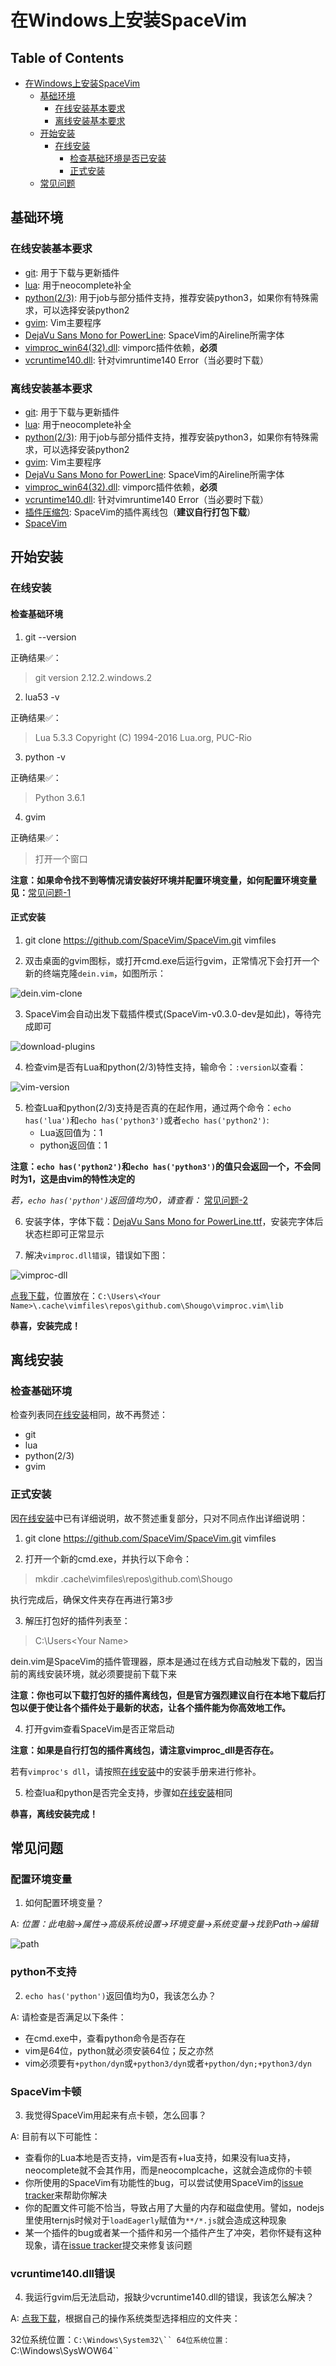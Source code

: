 # 在Windows上安装SpaceVim

## Table of Contents

   * [在Windows上安装SpaceVim](#在windows上安装spacevim)
      * [基础环境](#基础环境)
         * [在线安装基本要求](#在线安装基本要求)
         * [离线安装基本要求](#离线安装基本要求)
      * [开始安装](#开始安装)
         * [在线安装](#在线安装)
            * [检查基础环境是否已安装](#检查基础环境是否已安装)
            * [正式安装](#正式安装)
      * [常见问题](#常见问题)


## 基础环境

### 在线安装基本要求

* [git][]: 用于下载与更新插件
* [lua][]: 用于neocomplete补全
* [python(2/3)][]: 用于job与部分插件支持，推荐安装python3，如果你有特殊需求，可以选择安装python2
* [gvim][]: Vim主要程序
* [DejaVu Sans Mono for PowerLine][font-download]: SpaceVim的Aireline所需字体
* [vimproc_win64(32).dll][]: vimporc插件依赖，**必须**
* [vcruntime140.dll][]: 针对vimruntime140 Error（当必要时下载）

### 离线安装基本要求

* [git][]: 用于下载与更新插件
* [lua][]: 用于neocomplete补全
* [python(2/3)][]: 用于job与部分插件支持，推荐安装python3，如果你有特殊需求，可以选择安装python2
* [gvim][]: Vim主要程序
* [DejaVu Sans Mono for PowerLine][font-download]: SpaceVim的Aireline所需字体
* [vimproc_win64(32).dll][]: vimporc插件依赖，**必须**
* [vcruntime140.dll][]: 针对vimruntime140 Error（当必要时下载）
* [插件压缩包][plugins-zip]: SpaceVim的插件离线包（**建议自行打包下载**）
* [SpaceVim][SpaceVim-download]

## 开始安装

### 在线安装

#### 检查基础环境

1. git --version

正确结果✅：
> git version 2.12.2.windows.2

2. lua53 -v

正确结果✅：
> Lua 5.3.3 Copyright (C) 1994-2016 Lua.org, PUC-Rio

3. python -v

正确结果✅：
> Python 3.6.1

4. gvim

正确结果✅：
> 打开一个窗口

**注意：如果命令找不到等情况请安装好环境并配置环境变量，如何配置环境变量见：**[常见问题-1](#常见问题)

#### 正式安装

1. git clone https://github.com/SpaceVim/SpaceVim.git vimfiles

2. 双击桌面的gvim图标，或打开cmd.exe后运行gvim，正常情况下会打开一个新的终端克隆`dein.vim`，如图所示：

![dein.vim-clone][clone-dein.vim]

3. SpaceVim会自动出发下载插件模式(SpaceVim-v0.3.0-dev是如此)，等待完成即可

![download-plugins][download-plugin]

4. 检查vim是否有Lua和python(2/3)特性支持，输命令：`:version`以查看：

![vim-version][vim-version-check]

5. 检查Lua和python(2/3)支持是否真的在起作用，通过两个命令：`echo has('lua')`和`echo has('python3')`或者`echo has('python2')`:
    * Lua返回值为：1
    * python返回值：1

**注意：`echo has('python2')`和`echo has('python3')`的值只会返回一个，不会同时为1，这是由vim的特性决定的**

*若，`echo has('python')`返回值均为0，请查看：* [常见问题-2](#常见问题)

6. 安装字体，字体下载：[DejaVu Sans Mono for PowerLine.ttf][font-download]，安装完字体后状态栏即可正常显示

7. 解决`vimproc.dll错误`，错误如下图：

![vimproc-dll][vimproc_dll-error]

[点我下载][vimproc_win64(32).dll]，位置放在：`C:\Users\<Your Name>\.cache\vimfiles\repos\github.com\Shougo\vimproc.vim\lib`


**恭喜，安装完成！**

## 离线安装

### 检查基础环境

检查列表同[在线安装](#在线安装)相同，故不再赘述：

* git
* lua
* python(2/3)
* gvim

### 正式安装

因[在线安装](#在线安装)中已有详细说明，故不赘述重复部分，只对不同点作出详细说明：

1. git clone https://github.com/SpaceVim/SpaceVim.git vimfiles

2. 打开一个新的cmd.exe，并执行以下命令：

> mkdir .cache\vimfiles\repos\github.com\Shougo

执行完成后，确保文件夹存在再进行第3步

3. 解压打包好的插件列表至：

> C:\Users\<Your Name>

dein.vim是SpaceVim的插件管理器，原本是通过在线方式自动触发下载的，因当前的离线安装环境，就必须要提前下载下来

**注意：你也可以下载打包好的插件离线包，但是官方强烈建议自行在本地下载后打包以便于使让各个插件处于最新的状态，让各个插件能为你高效地工作。**

4. 打开gvim查看SpaceVim是否正常启动

**注意：如果是自行打包的插件离线包，请注意vimproc_dll是否存在。**

若有`vimproc's dll`，请按照[在线安装](#在线安装)中的安装手册来进行修补。

5. 检查lua和python是否完全支持，步骤如[在线安装](#在线安装)相同

**恭喜，离线安装完成！**


## 常见问题 

### 配置环境变量

1. 如何配置环境变量？

A: *位置：此电脑->属性->高级系统设置->环境变量->系统变量->找到Path->编辑*

![path][path-config]

### python不支持

2. `echo has('python')`返回值均为0，我该怎么办？

A: 请检查是否满足以下条件：

* 在cmd.exe中，查看python命令是否存在
* vim是64位，python就必须安装64位；反之亦然
* vim必须要有`+python/dyn`或`+python3/dyn`或者`+python/dyn;+python3/dyn`

### SpaceVim卡顿

3. 我觉得SpaceVim用起来有点卡顿，怎么回事？

A: 目前有以下可能性：

* 查看你的Lua本地是否支持，vim是否有+lua支持，如果没有lua支持，neocomplete就不会其作用，而是neocomplcache，这就会造成你的卡顿
* 你所使用的SpaceVim有功能性的bug，可以尝试使用SpaceVim的[issue tracker][spacevim-issue-tracker]来帮助你解决
* 你的配置文件可能不恰当，导致占用了大量的内存和磁盘使用。譬如，nodejs里使用ternjs时候对于`loadEagerly`赋值为`**/*.js`就会造成这种现象
* 某一个插件的bug或者某一个插件和另一个插件产生了冲突，若你怀疑有这种现象，请在[issue tracker][spacevim-issue-tracker]提交来修复该问题

### vcruntime140.dll错误

4. 我运行gvim后无法启动，报缺少vcruntime140.dll的错误，我该怎么解决？

A: [点我下载][vcruntime140.dll]，根据自己的操作系统类型选择相应的文件夹：

32位系统位置：`C:\Windows\System32\``
64位系统位置：`C:\Windows\SysWOW64\``


[git]: https://git-scm.com/download
[lua]: http://luabinaries.sourceforge.net/download.html
[python(2/3)]: https://www.python.org/downloads
[gvim]: https://github.com/vim/vim-win32-installer/releases
[vimproc_win64(32).dll]: https://github.com/Shougo/vimproc.vim/releases
[vcruntime140.dll]: https://www.dllme.com/dll/download/29939/vcruntime140.dll
[font-download]: https://github.com/wsdjeg/DotFiles/blob/master/fonts/DejaVu%20Sans%20Mono%20for%20Powerline.ttf
[plugins-zip]: https://github.com/Shougo/dein.vim.git
[SpaceVim-download]: https://github.com/SpaceVim/SpaceVim.git
[path-config]: https://gist.githubusercontent.com/Gabirel/b71a01cce86df216abd4fd0968864942/raw/08946a3643606420776fcc3fc4d43da6444806cc/path-config.PNG
[clone-dein.vim]: https://gist.githubusercontent.com/Gabirel/b71a01cce86df216abd4fd0968864942/raw/2ac0304f46db1c6470f8f4982296d08875de2894/clone-dein.vim.PNG
[download-plugin]: https://gist.github.com/Gabirel/b71a01cce86df216abd4fd0968864942/raw/a6de44e130d2c5ec1dec28601b8d952c8231f0a0/download-plugins.PNG
[vim-version-check]: https://gist.github.com/Gabirel/b71a01cce86df216abd4fd0968864942/raw/1711e0d2ca9e22d8e3b4942498b0a77f9b25dd2c/vim-version-check.PNG
[vimproc_dll-error]: https://gist.github.com/Gabirel/b71a01cce86df216abd4fd0968864942/raw/e7f27e84947f13bc9c91812881e47f2961162fc2/vimproc-dll-error.PNG
[spacevim-issue-tracker]: https://github.com/spacevim/spacevim/issues
